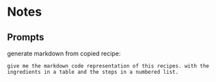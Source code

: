 # Notes

## Prompts

generate markdown from copied recipe:

```text
give me the markdown code representation of this recipes. with the ingredients in a table and the steps in a numbered list.
```

